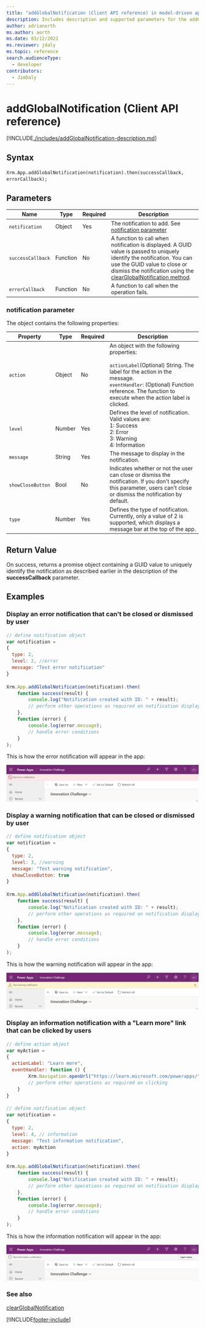 ```yaml
---
title: "addGlobalNotification (Client API reference) in model-driven apps| MicrosoftDocs"
description: Includes description and supported parameters for the addGlobalNotification method.
author: adrianorth
ms.author: aorth
ms.date: 03/12/2022
ms.reviewer: jdaly
ms.topic: reference
search.audienceType: 
  - developer
contributors:
  - JimDaly
---
```

# addGlobalNotification (Client API reference)

[!INCLUDE[./includes/addGlobalNotification-description.md](./includes/addGlobalNotification-description.md)]

## Syntax

`Xrm.App.addGlobalNotification(notification).then(successCallback, errorCallback);`

## Parameters

|Name|Type|Required|Description|
|---|---|---|---|
|`notification`|Object|Yes|The notification to add. See [notification parameter](#notification-parameter)|
|`successCallback`|Function|No|A function to call when notification is displayed. A GUID value is passed to uniquely identify the notification. You can use the GUID value to close or dismiss the notification using the [clearGlobalNotification method](clearGlobalNotification.md).|
|`errorCallback`|Function|No|A function to call when the operation fails.|

### notification parameter

The object contains the following properties:

|Property|Type|Required|Description|
|---|---|---|---|
|`action`|Object|No|An object with the following properties: <br /><br />`actionLabel`(Optional) String. The label for the action in the message.<br />`eventHandler`: (Optional) Function reference. The function to execute when the action label is clicked.|
|`level`|Number|Yes|Defines the level of notification. Valid values are:<br />1: Success<br />2: Error<br />3: Warning<br />4: Information|
|`message`|String|Yes|The message to display in the notification.|
|`showCloseButton`|Bool|No|Indicates whether or not the user can close or dismiss the notification. If you don't specify this parameter, users can't close or dismiss the notification by default.|
|`type`|Number|Yes|Defines the type of notification. Currently, only a value of 2 is supported, which displays a message bar at the top of the app.|


## Return Value

On success, returns a promise object containing a GUID value to uniquely identify the notification as described earlier in the description of the **successCallback** parameter.

## Examples

### Display an error notification that can't be closed or dismissed by user

```JavaScript
// define notification object
var notification = 
{
  type: 2,
  level: 2, //error
  message: "Test error notification"
}

Xrm.App.addGlobalNotification(notification).then(
    function success(result) {
        console.log("Notification created with ID: " + result);
        // perform other operations as required on notification display
    },
    function (error) {
        console.log(error.message);
        // handle error conditions
    }
);
```

This is how the error notification will appear in the app:

![Example error notification.](media/add-global-error.png "Example error notification")

### Display a warning notification that can be closed or dismissed by user

```JavaScript
// define notification object
var notification = 
{
  type: 2,
  level: 3, //warning
  message: "Test warning notification",
  showCloseButton: true
}

Xrm.App.addGlobalNotification(notification).then(
    function success(result) {
        console.log("Notification created with ID: " + result);
        // perform other operations as required on notification display
    },
    function (error) {
        console.log(error.message);
        // handle error conditions
    }
);
```

This is how the warning notification will appear in the app:

![Example warning notification.](media/add-global-warning.png "Example warning notification")

### Display an information notification with a "Learn more" link that can be clicked by users

```javascript
// define action object
var myAction =
{
  actionLabel: "Learn more", 
  eventHandler: function () {
        Xrm.Navigation.openUrl("https://learn.microsoft.com/powerapps/");
        // perform other operations as required on clicking
    }
}

// define notification object
var notification = 
{
  type: 2,
  level: 4, // information
  message: "Test information notification",  
  action: myAction
}

Xrm.App.addGlobalNotification(notification).then(
    function success(result) {
        console.log("Notification created with ID: " + result);
        // perform other operations as required on notification display
    },
    function (error) {
        console.log(error.message);
        // handle error conditions
    }
);
```

This is how the information notification will appear in the app:

![Example information notification.](media/add-global-information.png "Example information notification")

### See also

[clearGlobalNotification](clearGlobalnotification.md)


[!INCLUDE[footer-include](../../../../../includes/footer-banner.md)]
